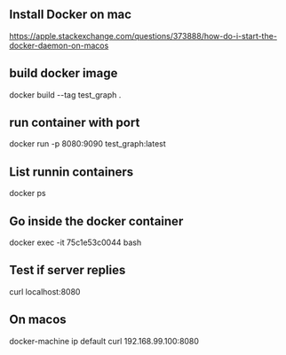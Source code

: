 ## Install Docker on mac
https://apple.stackexchange.com/questions/373888/how-do-i-start-the-docker-daemon-on-macos

## build docker image
docker build --tag test_graph .

## run container with port
docker run -p 8080:9090 test_graph:latest

## List runnin containers
docker ps
## Go inside the docker container
docker exec -it 75c1e53c0044  bash

## Test if server replies
curl localhost:8080

## On macos
docker-machine ip default
curl 192.168.99.100:8080
